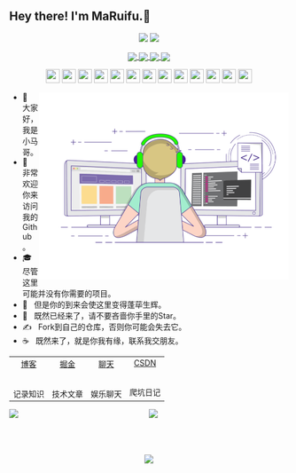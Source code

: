 <!--
**Mauifu/maruifu** is a ✨ _special_ ✨ repository because its `README.md` (this file) appears on your GitHub profile.

Here are some ideas to get you started:

- 🔭 I’m currently working on ...
- 🌱 I’m currently learning ...
- 👯 I’m looking to collaborate on ...
- 🤔 I’m looking for help with ...
- 💬 Ask me about ...
- 📫 How to reach me: ...
- 😄 Pronouns: ...
- ⚡ Fun fact: ...
-->
<h2> Hey there! I'm MaRuifu.👋</h2>

<p align = "center">
  <img src = "https://github-readme-stats.vercel.app/api?username=maruifu&count_private=true&show_icons=true&theme=tokyonight&line_height=27">
  <img src = "https://github-readme-stats.vercel.app/api/top-langs/?username=maruifu&theme=tokyonight">
</p>

<p align = "center">
<a href="https://github.com/maruifu/ali-webdav">
  <img align="center" src="https://github-readme-stats.vercel.app/api/pin/?username=maruifu&repo=ali-webdav&theme=tokyonight" />
</a>
<a href="https://github.com/maruifu/nginx-google ">
  <img align="center" src="https://github-readme-stats.vercel.app/api/pin/?username=maruifu&repo=nginx-google&theme=tokyonight" />
</a>
<a href="https://github.com/maruifu/Java8NewFeatures">
  <img align="center" src="https://github-readme-stats.vercel.app/api/pin/?username=maruifu&repo=Java8NewFeatures&theme=tokyonight" />
</a>
<a href="https://github.com/maruifu/chat">
  <img align="center" src="https://github-readme-stats.vercel.app/api/pin/?username=maruifu&repo=chat&theme=tokyonight" />
</a>
</p>

<!-- programming langs i work-->
<p align="center">
  <img src="https://icongr.am/devicon/ruby-original.svg" width="25px" height="25px"/>
  <img src="https://icongr.am/devicon/ubuntu-plain.svg" width="25px" height="25px"/>
  <img src="https://icongr.am/devicon/gitlab-original.svg" width="25px" height="25px"/>
  <img src="https://icongr.am/devicon/javascript-original.svg" width="25px" height="25px"/>
  <img src="https://icongr.am/devicon/python-original.svg" width="25px" height="25px"/>
  <img src="https://icongr.am/devicon/nodejs-original.svg" width="25px" height="25px"/>
  <img src="https://icongr.am/devicon/vuejs-original.svg" width="25px" height="25px"/>
  <img src="https://icongr.am/devicon/react-original.svg" width="25px" height="25px"/>
  <img src="https://icongr.am/devicon/electron-original.svg" width="25px" height="25px"/>
  <img src="https://icongr.am/devicon/java-original.svg" width="25px" height="25px"/>
  <img src="https://icongr.am/devicon/go-original.svg" width="25px" height="25px"/>
  <img src="https://icongr.am/devicon/github-original.svg" width="25px" height="25px"/>
  <img src="https://icongr.am/devicon/nginx-original.svg" width="25px" height="25px"/>
</p>



<img align="right" alt="GIF" src="https://raw.githubusercontent.com/devSouvik/devSouvik/master/gif3.gif" width="450"/>

- 🔭 &nbsp; 大家好，我是小马哥。
- 🤔 &nbsp; 非常欢迎你来访问我的Github。
- 🎓 &nbsp; 尽管这里可能并没有你需要的项目。
- 💼 &nbsp; 但是你的到来会使这里变得蓬荜生辉。
- 🌱 &nbsp; 既然已经来了，请不要吝啬你手里的Star。
- ✍️ &nbsp; Fork到自己的仓库，否则你可能会失去它。
- ☕ &nbsp; 既然来了，就是你我有缘，联系我交朋友。 

<table>
  <tbody>
    <tr valign="top">
      <td width="25%" align="center">
       <a href="http://maruifu.cn">博客</a>
       <br><br><br>
       记录知识
      </td>
      <td width="25%" align="center">
       <a href="https://juejin.cn/user/3456520289788440">掘金</a>
       <br><br><br>
       技术文章
     </td>
     <td width="25%" align="center">
       <a href="https://chat.sx.sy">聊天</a>
      <br><br><br>
       娱乐聊天
     </td>
      <td width="25%" align="center">
       <a href="https://blog.csdn.net/xiaomageit">CSDN</a>
       <br><br><br>
       爬坑日记
     </td>
    </tr>
  </tbody>
</table>

<p align = "center">
  <img align = "left" src = "https://github-readme-streak-stats.herokuapp.com/?user=maruifu&theme=tokyonight" width="45%">
  <img align = "right" src = "https://github-profile-trophy.vercel.app/?username=maruifu&theme=tokyonight" width="50%" >
</p>

<br><br><br><br>
<p align = "center" >
  <img src = "https://komarev.com/ghpvc/?username=maruifu" >
</p>

